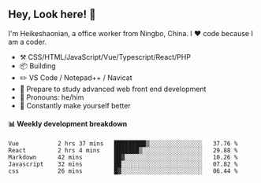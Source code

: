
## Hey, Look here! :wave: 

I'm Heikeshaonian, a office worker from Ningbo, China. I ❤️ code because I am a coder.

-   :hammer_and_pick: CSS/HTML/JavaScript/Vue/Typescript/React/PHP
-   :package: Building 
-   :pencil2: VS Code / Notepad++ / Navicat
-   :seedling: Prepare to study advanced web front end development
-   :man: Pronouns: he/him
-   :thinking: Constantly make yourself better


#### :bar_chart:  Weekly development breakdown

<!--START_SECTION:waka-->
```text
Vue           2 hrs 37 mins   █████████▒░░░░░░░░░░░░░░░   37.76 % 
React         2 hrs 4 mins    ███████▒░░░░░░░░░░░░░░░░░   29.88 % 
Markdown      42 mins         ██▓░░░░░░░░░░░░░░░░░░░░░░   10.26 % 
Javascript    32 mins         ██░░░░░░░░░░░░░░░░░░░░░░░   07.82 % 
css           26 mins         █▓░░░░░░░░░░░░░░░░░░░░░░░   06.44 % 
```
<!--END_SECTION:waka-->



